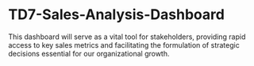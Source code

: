 # TD7-Sales-Analysis-Dashboard
This dashboard will serve as a vital tool for stakeholders, providing rapid access to key sales metrics and facilitating the formulation of strategic decisions essential for our organizational growth.
